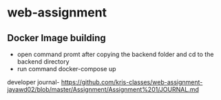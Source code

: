 # web-assignment
## Docker Image building 

- open command promt after copying the backend folder and cd to the backend directory
- run command docker-compose up


developer journal- https://github.com/kris-classes/web-assignment-jayawd02/blob/master/Assignment/Assignment%201/JOURNAL.md


